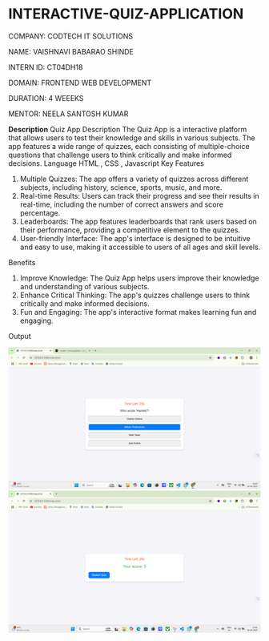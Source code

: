 # INTERACTIVE-QUIZ-APPLICATION
COMPANY: CODTECH IT SOLUTIONS

NAME: VAISHNAVI BABARAO SHINDE

INTERN ID: CT04DH18

DOMAIN: FRONTEND WEB DEVELOPMENT

DURATION: 4 WEEEKS

MENTOR: NEELA SANTOSH KUMAR

**Description**
Quiz App Description
The Quiz App is a interactive platform that allows users to test their knowledge and skills in various subjects. The app features a wide range of quizzes, each consisting of multiple-choice questions that challenge users to think critically and make informed decisions.
Language 
HTML , CSS , Javascript
Key Features
1. Multiple Quizzes: The app offers a variety of quizzes across different subjects, including history, science, sports, music, and more.
2. Real-time Results: Users can track their progress and see their results in real-time, including the number of correct answers and score percentage.
3. Leaderboards: The app features leaderboards that rank users based on their performance, providing a competitive element to the quizzes.
4. User-friendly Interface: The app's interface is designed to be intuitive and easy to use, making it accessible to users of all ages and skill levels.

Benefits
1. Improve Knowledge: The Quiz App helps users improve their knowledge and understanding of various subjects.
2. Enhance Critical Thinking: The app's quizzes challenge users to think critically and make informed decisions.
3. Fun and Engaging: The app's interactive format makes learning fun and engaging.
   
Output

![image alt](https://github.com/CTT-Vaishnavi/INTERACTIVE-QUIZ-APPLICATION/blob/main/output1.png?raw=true)
![image alt](https://github.com/CTT-Vaishnavi/INTERACTIVE-QUIZ-APPLICATION/blob/main/output.png?raw=true)


